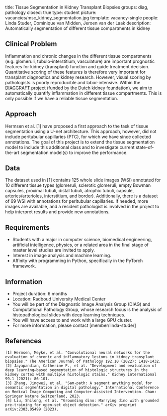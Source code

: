 title: Tissue Segmentation in Kidney Transplant Biopsies
groups: diag, pathology
closed: true
type: student 
picture: vacancies/msc_kidney_segmentation.jpg
template: vacancy-single
people: Linda Studer, Dominique van Midden, Jeroen van der Laak 
description: Automatically segmentation of different tissue compartments in kidney

## Clinical Problem 
Inflammation and chronic changes in the different tissue compartments (e.g. glomeruli, tubulo-interstitium, vasculature) are important prognostic features for kidney (transplant) function and guide treatment decision. Quantitative scoring of these features is therefore very important for transplant diagnostics and kidney research. However, visual scoring by pathologists is poorly reproducible and labor-intensive. Within the [DIAGGRAFT project](https://www.computationalpathologygroup.eu/projects/diaggraft/) (funded by the Dutch kidney foundation), we aim to automatically quantify inflammation in different tissue compartments. This is only possible if we have a reliable tissue segmentation.

## Approach
Hermsen et al. [1] have proposed a first approach to the task of tissue segmentation using a U-net architecture. This approach, however, did not include peritubular capillaries (PTC), for which we have since collected annotations.
The goal of this project is to extend the tissue segmentation model to include this additional class and to investigate current state-of-the-art segmentation model(s) to improve the performance.

## Data 
The dataset used in [1] contains 125 whole slide images (WSI) annotated for 10 different tissue types (glomeruli, sclerotic glomeruli, empty Bowman capsules, proximal tubuli, distal tubuli, atrophic tubuli, capsule, arteries/arterioles, interstitium, and border). Additionally, there is a dataset of 69 WSI with annotations for peritubular capillaries. If needed, more images are available, and a resident pathologist is involved in the project to help interpret results and provide new annotations.

## Requirements 
- Students with a major in computer science, biomedical engineering, artificial intelligence, physics, or a related area in the final stage of master level studies are invited to apply.
- Interest in image analysis and machine learning.
- Affinity with programming in Python, specifically in the PyTorch framework.

## Information 
- Project duration: 6 months 
- Location: Radboud University Medical Center 
- You will be part of the Diagnostic Image Analysis Group (DIAG) and Computational Pathology Group, whose research focus is the analysis of histopathological slides with deep learning techniques. 
- You will have access to and work with a large GPU cluster.
- For more information, please contact [member/linda-studer]


## References
    [1] Hermsen, Meyke, et al. "Convolutional neural networks for the evaluation of chronic and inflammatory lesions in kidney transplant biopsies." The American Journal of Pathology 192.10 (2022): 1418-1432.
    [2] Jayapandian, Catherine P., et al. "Development and evaluation of deep learning–based segmentation of histologic structures in the kidney cortex with multiple histologic stains." Kidney international 99.1 (2021): 86-101.
    [3] Zhang, Jingwei, et al. "Sam-path: A segment anything model for semantic segmentation in digital pathology." International Conference on Medical Image Computing and Computer-Assisted Intervention. Cham: Springer Nature Switzerland, 2023.
    [4] Liu, Shilong, et al. "Grounding dino: Marrying dino with grounded pre-training for open-set object detection." arXiv preprint arXiv:2303.05499 (2023).
